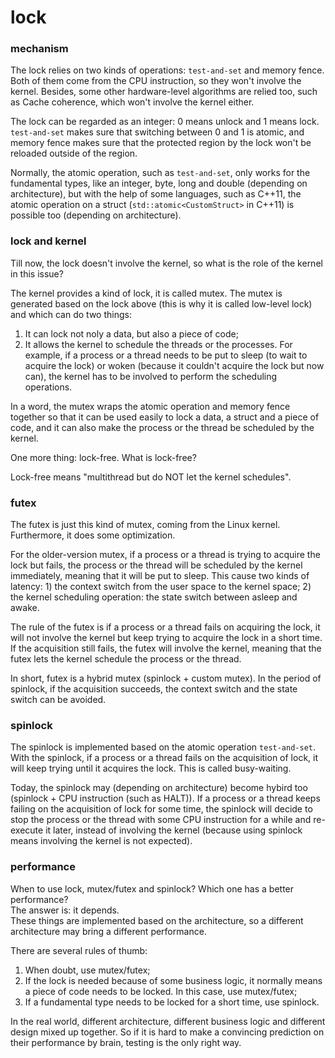 # lock


### mechanism ###
The lock relies on two kinds of operations: `test-and-set` and memory fence. Both of them come from the CPU instruction, so they won't involve the kernel. Besides, some other hardware-level algorithms are relied too, such as Cache coherence, which won't involve the kernel either.

The lock can be regarded as an integer: 0 means unlock and 1 means lock. `test-and-set` makes sure that switching between 0 and 1 is atomic, and memory fence makes sure that the protected region by the lock won't be reloaded outside of the region.

Normally, the atomic operation, such as `test-and-set`, only works for the fundamental types, like an integer, byte, long and double (depending on architecture), but with the help of some languages, such as C++11, the atomic operation on a struct (`std::atomic<CustomStruct>` in C++11) is possible too (depending on architecture).

### lock and kernel ###
Till now, the lock doesn't involve the kernel, so what is the role of the kernel in this issue?

The kernel provides a kind of lock, it is called mutex. The mutex is generated based on the lock above (this is why it is called low-level lock) and which can do two things:<br>
1) It can lock not noly a data, but also a piece of code;<br>
2) It allows the kernel to schedule the threads or the processes. For example, if a process or a thread needs to be put to sleep (to wait to acquire the lock) or woken (because it couldn't acquire the lock but now can), the kernel has to be involved to perform the scheduling operations.

In a word, the mutex wraps the atomic operation and memory fence together so that it can be used easily to lock a data, a struct and a piece of code, and it can also make the process or the thread be scheduled by the kernel.

One more thing: lock-free. What is lock-free?

Lock-free means "multithread but do NOT let the kernel schedules".

### futex ###
The futex is just this kind of mutex, coming from the Linux kernel. Furthermore, it does some optimization.

For the older-version mutex, if a process or a thread is trying to acquire the lock but fails, the process or the thread will be scheduled by the kernel immediately, meaning that it will be put to sleep. This cause two kinds of latency: 1) the context switch from the user space to the kernel space; 2) the kernel scheduling operation: the state switch between asleep and awake.

The rule of the futex is if a process or a thread fails on acquiring the lock, it will not involve the kernel but keep trying to acquire the lock in a short time. If the acquisition still fails, the futex will involve the kernel, meaning that the futex lets the kernel schedule the process or the thread.

In short, futex is a hybrid mutex (spinlock + custom mutex). In the period of spinlock, if the acquisition succeeds, the context switch and the state switch can be avoided.

### spinlock ###
The spinlock is implemented based on the atomic operation `test-and-set`. With the spinlock, if a process or a thread fails on the acquisition of lock, it will keep trying until it acquires the lock. This is called busy-waiting.

Today, the spinlock may (depending on architecture) become hybird too (spinlock + CPU instruction (such as HALT)). If a process or a thread keeps failing on the acquisition of lock for some time, the spinlock will decide to stop the process or the thread with some CPU instruction for a while and re-execute it later, instead of involving the kernel (because using spinlock means involving the kernel is not expected).

### performance ###
When to use lock, mutex/futex and spinlock? Which one has a better performance?<br>
The answer is: it depends.<br>
These things are implemented based on the architecture, so a different architecture may bring a different performance.

There are several rules of thumb:
1) When doubt, use mutex/futex;<br>
2) If the lock is needed because of some business logic, it normally means a piece of code needs to be locked. In this case, use mutex/futex;<br>
3) If a fundamental type needs to be locked for a short time, use spinlock.

In the real world, different architecture, different business logic and different design mixed up together. So if it is hard to make a convincing prediction on their performance by brain, testing is the only right way.
